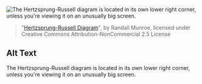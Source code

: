 ![The Hertzsprung-Russell diagram is located in its own lower right corner, unless you're viewing it on an unusually big screen.](https://imgs.xkcd.com/comics/hertzsprung_russell_diagram.png)
> "[Hertzsprung-Russell Diagram](https://xkcd.com/2009/)", by Randall Munroe, licensed under Creative Commons Attribution-NonCommercial 2.5 License

## Alt Text
The Hertzsprung-Russell diagram is located in its own lower right corner, unless you're viewing it on an unusually big screen.

